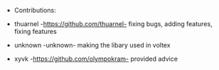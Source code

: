 - Contributions:

- thuarnel -https://github.com/thuarnel- fixing bugs, adding features, fixing features
-  unknown -unknown- making the libary used in voltex
-  xyvk -https://github.com/olympokram- provided advice
